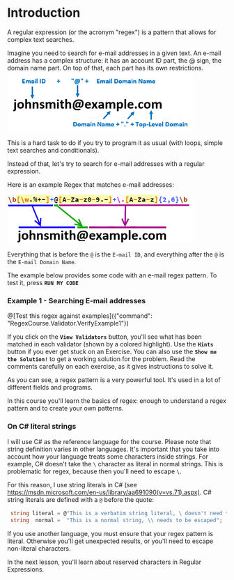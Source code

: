# Introduction
A regular expression (or the acronym "regex") is a pattern that allows for complex text searches.

Imagine you need to search for e-mail addresses in a given text. An e-mail address has a complex structure: it has an account ID part, the @ sign, the domain name part. On top of that, each part has its own restrictions. 
![E-mail structure](/images/email.png)

This is a hard task to do if you try to program it as usual (with loops, simple text searches and conditionals).

Instead of that, let's try to search for e-mail addresses with a regular expression.

Here is an example Regex that matches e-mail addresses:

![E-mail Regex](/images/emailregex.png)

Everything that is before the `@` is the `E-mail ID`, and everything after the `@` is the `E-mail Domain Name`.

The example below provides some code with an e-mail regex pattern. To test it, press **`RUN MY CODE`**

### Example 1 - Searching E-mail addresses

@[Test this regex against examples]({"command": "RegexCourse.Validator.VerifyExample1"})

If you click on the **`View Validators`** button, you'll see what has been matched in each validator (shown by a colored highlight).
Use the **`Hints`** button if you ever get stuck on an Exercise. You can also use the **`Show me the Solution!`** to get a working solution for the problem.
Read the comments carefully on each exercise, as it gives instructions to solve it.

As you can see, a regex pattern is a very powerful tool. It's used in a lot of different fields and programs.

In this course you'll learn the basics of regex: enough to understand a regex pattern and to create your own patterns.

### On C# literal strings
I will use C# as the reference language for the course. Please note that string definition varies in other languages. It's important that you take into account how your language treats some characters inside strings. For example, C# doesn't take the `\` character as literal in normal strings. This is problematic for regex, because then you'll need to escape `\`.

For this reason, I use string literals in C# (see https://msdn.microsoft.com/en-us/library/aa691090(v=vs.71).aspx). C# string literals are defined with a `@` before the quote:

```csharp
 string literal = @"This is a verbatim string literal, \ doesn't need to be escaped";
 string  normal =  "This is a normal string, \\ needs to be escaped";
```
If you use another language, you must ensure that your regex pattern is literal. Otherwise you'll get unexpected results, or you'll need to escape non-literal characters.

In the next lesson, you'll learn about reserved characters in Regular Expressions.
